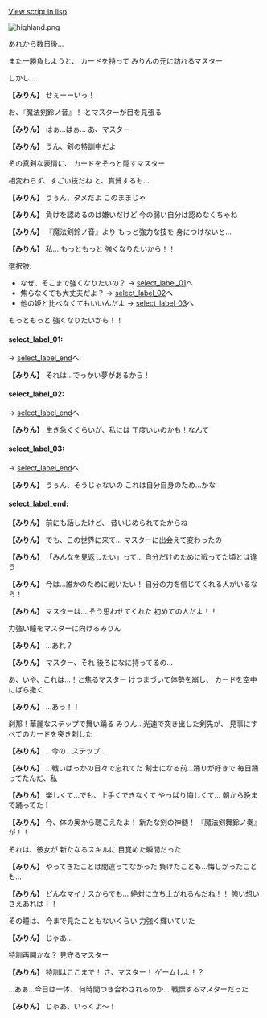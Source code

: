 [View script in lisp](../scripts/10152401.txt)

![highland.png](../images/backgrounds/highland.png)

あれから数日後…

また一勝負しようと、
カードを持って
みりんの元に訪れるマスター

しかし…

**【みりん】**
せぇーーいっ！

お、『魔法剣鈴ノ音』！
とマスターが目を見張る

**【みりん】**
はぁ…はぁ…
あ、マスター

**【みりん】**
うん、剣の特訓中だよ

その真剣な表情に、
カードをそっと隠すマスター

相変わらず、すごい技だね
と、賞賛するも…

**【みりん】**
うぅん、ダメだよ
このままじゃ

**【みりん】**
負けを認めるのは嫌いだけど
今の弱い自分は認めなくちゃね

**【みりん】**
『魔法剣鈴ノ音』より
もっと強力な技を
身につけないと…

**【みりん】**
私…
もっともっと
強くなりたいから！！

選択肢:
- なぜ、そこまで強くなりたいの？ → [select_label_01](#select_label_01)へ
- 焦らなくても大丈夫だよ？ → [select_label_02](#select_label_02)へ
- 他の姫と比べなくてもいいんだよ → [select_label_03](#select_label_03)へ

もっともっと
強くなりたいから！！

#### select_label_01:
 → [select_label_end](#select_label_end)へ

**【みりん】**
それは…でっかい夢があるから！

#### select_label_02:
 → [select_label_end](#select_label_end)へ

**【みりん】**
生き急ぐぐらいが、私には
丁度いいのかも！なんて

#### select_label_03:
 → [select_label_end](#select_label_end)へ

**【みりん】**
うぅん、そうじゃないの
これは自分自身のため…かな

#### select_label_end:

**【みりん】**
前にも話したけど、
昔いじめられてたからね

**【みりん】**
でも、この世界に来て…
マスターに出会えて変わったの

**【みりん】**
「みんなを見返したい」って…
自分だけのために戦ってた頃とは違う

**【みりん】**
今は…誰かのために戦いたい！
自分の力を信じてくれる人がいるなら！

**【みりん】**
マスターは…
そう思わせてくれた
初めての人だよ！！

力強い瞳をマスターに向けるみりん

**【みりん】**
…あれ？

**【みりん】**
マスター、それ
後ろになに持ってるの…

あ、いや、これは…！と焦るマスター
けつまづいて体勢を崩し、
カードを空中にばら撒く

**【みりん】**
…あっ！！

刹那！華麗なステップで舞い踊る
みりん…光速で突き出した剣先が、
見事にすべてのカードを突き刺した

**【みりん】**
…今の…ステップ…

**【みりん】**
…戦いばっかの日々で忘れてた
剣士になる前…踊りが好きで
毎日踊ってたんだ、私

**【みりん】**
楽しくて…でも、上手くできなくて
やっぱり悔しくて…
朝から晩まで踊ってた！

**【みりん】**
今、体の奥から聴こえたよ！
新たな剣の神髄！
『魔法剣舞鈴ノ奏』が！！

それは、彼女が
新たなるスキルに
目覚めた瞬間だった

**【みりん】**
やってきたことは間違ってなかった
負けたことも…悔しかったことも…

**【みりん】**
どんなマイナスからでも…
絶対に立ち上がれるんだね！！
強い想いさえあれば！！

その瞳は、
今まで見たこともないくらい
力強く輝いていた

**【みりん】**
じゃあ…

特訓再開かな？
見守るマスター

**【みりん】**
特訓はここまで！
さ、マスター！
ゲームしよ！？

…あぁ…今日は一体、
何時間つき合わされるのか…
戦慄するマスターだった

**【みりん】**
じゃあ、いっくよ～！
